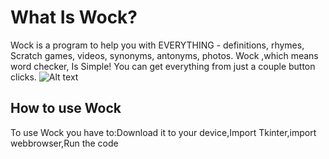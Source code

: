 # What Is Wock?
Wock is a program to help you with EVERYTHING - definitions, rhymes, Scratch games, videos, synonyms, antonyms, photos.
Wock ,which means word checker, Is Simple! You can get everything from just a couple button clicks.
![Alt text](path/to/image)&NewLine;

## How to use Wock
To use Wock you have to:Download it to your device,Import Tkinter,import webbrowser,Run the code
